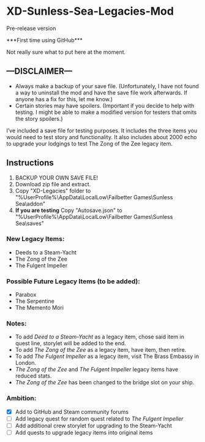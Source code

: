 # XD-Sunless-Sea-Legacies-Mod
Pre-release version

\*\*\*First time using GitHub\*\*\*

Not really sure what to put here at the moment.

## —DISCLAIMER—
- Always make a backup of your save file. (Unfortunately, I have not found a way to uninstall the mod and have the save file work afterwards. If anyone has a fix for this, let me know.)
- Certain stories may have spoilers. (Important if you decide to help with testing. I might be able to make a modified version for testers that omits the story spoilers.)

I’ve included a save file for testing purposes. It includes the three items you would need to test story and functionality. It also includes about 2000 echo to upgrade your lodgings to test The Zong of the Zee legacy item.

## Instructions
1. BACKUP YOUR OWN SAVE FILE!
2. Download zip file and extract.
2. Copy "XD-Legacies" folder to "%UserProfile%\AppData\LocalLow\Failbetter Games\Sunless Sea\addon\"
3. **If you are testing** Copy "Autosave.json" to "%UserProfile%\AppData\LocalLow\Failbetter Games\Sunless Sea\saves\"

### New Legacy Items:
- Deeds to a Steam-Yacht
- The Zong of the Zee
- The Fulgent Impeller

### Possible Future Legacy Items (to be added):
- Parabox
- The Serpentine
- The Memento Mori

### Notes:
- To add *Deed to a Steam-Yacht* as a legacy item, chose said item in quest line, storylet will be added to the end.
- To add *The Zong of the Zee* as a legacy item, have item, then retire.
- To add *The Fulgent Impeller* as a legacy item, visit The Brass Embassy in London.
- *The Zong of the Zee* and *The Fulgent Impeller* legacy items have reduced stats.
- *The Zong of the Zee* has been changed to the bridge slot on your ship.

### Ambition:
- [x] Add to GitHub and Steam community forums
- [ ] Add legacy quest for random quest related to *The Fulgent Impeller*
- [ ] Add additional crew storylet for upgrading to the Steam-Yacht
- [ ] Add quests to upgrade legacy items into original items
